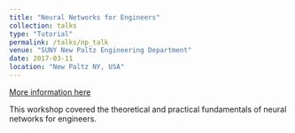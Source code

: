 ```yaml
---
title: "Neural Networks for Engineers"
collection: talks
type: "Tutorial"
permalink: /talks/np_talk
venue: "SUNY New Paltz Engineering Department"
date: 2017-03-11
location: "New Paltz NY, USA"
---
```


[More information here](http://haidark.github.io/files/np_talk.pdf)

This workshop covered the theoretical and practical fundamentals of neural networks for engineers.
